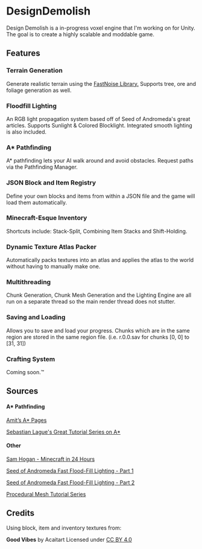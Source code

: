 # DesignDemolish

Design Demolish is a in-progress voxel engine that I'm working on for Unity. The goal is to create a highly scalable and moddable game.

## Features

### Terrain Generation 

Generate realistic terrain using the [FastNoise Library.](https://github.com/Auburn/FastNoise_CSharp) Supports tree, ore and foliage generation as well.

### Floodfill Lighting 

An RGB light propagation system based off of Seed of Andromeda's great articles. Supports Sunlight & Colored Blocklight. Integrated smooth lighting is also included.

### A* Pathfinding 

A* pathfinding lets your AI walk around and avoid obstacles. Request paths via the Pathfinding Manager.  

### JSON Block and Item Registry

Define your own blocks and items from within a JSON file and the game will load them automatically.

### Minecraft-Esque Inventory

Shortcuts include: Stack-Split, Combining Item Stacks and Shift-Holding.

### Dynamic Texture Atlas Packer 

Automatically packs textures into an atlas and applies the atlas to the world without having to manually make one. 

### Multithreading

Chunk Generation, Chunk Mesh Generation and the Lighting Engine are all run on a separate thread so the main render thread does not stutter.

### Saving and Loading

Allows you to save and load your progress. Chunks which are in the same region are stored in the same region file. (i.e. r.0.0.sav for chunks [0, 0] to [31, 31])

### Crafting System

Coming soon.™


## Sources

#### A* Pathfinding 

[Amit’s A* Pages](http://theory.stanford.edu/~amitp/GameProgramming/)

[Sebastian Lague's Great Tutorial Series on A*](https://www.youtube.com/watch?v=-L-WgKMFuhE&list=PLFt_AvWsXl0cq5Umv3pMC9SPnKjfp9eGW)

#### Other 

[Sam Hogan - Minecraft in 24 Hours](https://github.com/samhogan/Minecraft-Unity3D)

[Seed of Andromeda Fast Flood-Fill Lighting - Part 1](https://www.seedofandromeda.com/blogs/29-fast-flood-fill-lighting-in-a-blocky-voxel-game-pt-1)

[Seed of Andromeda Fast Flood-Fill Lighting - Part 2](https://www.seedofandromeda.com/blogs/30-fast-flood-fill-lighting-in-a-blocky-voxel-game-pt-2)

[Procedural Mesh Tutorial Series](https://www.youtube.com/watch?v=ucuOVL7c5Hw&list=PL5KbKbJ6Gf9-d303Lk8TGKCW-t5JsBdtB)


## Credits 

Using block, item and inventory textures from:

**Good Vibes** by Acaitart Licensed under [CC BY 4.0](https://creativecommons.org/licenses/by/4.0/)
